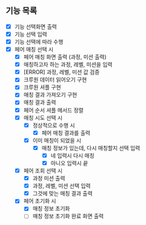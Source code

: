 ## 기능 목록

- [X] 기능 선택화면 출력
- [X] 기능 선택 입력
- [X] 기능 선택에 따라 수행
- [X] 페어 매칭 선택 시
    - [X] 페어 매칭 화면 출력 (과정, 미션 출력)
    - [X] 매칭하고자 하는 과정, 레벨, 미션을 입력
    - [X] [ERROR] 과정, 레벨, 미션 값 검증
    - [X] 크루원 데이터 읽어오기 구현
    - [X] 크루원 셔플 구현
    - [X] 매칭 결과 가져오기 구현
    - [X] 매칭 결과 출력
    - [X] 페어 순서 셔플 메서드 정렬
    - [X] 매칭 시도 선택 시
        - [X] 정상적으로 수행 시
            - [X] 페어 매칭 결과를 출력
        - [X] 이미 매칭이 되었을 시
            - [X] 매칭 정보가 있는데, 다시 매칭할지 선택 입력
                - [X] 네 입력시 다시 매칭
                - [X] 아니오 입력시 끝
    - [X] 페어 조회 선택 시
        - [X] 과정 미션 출력
        - [X] 과정, 레벨, 미션 선택 입력
        - [X] 그것에 맞는 매칭 결과 출력
    - [X] 페어 초기화 시
        - [X] 매칭 정보 초기화
        - [ ] 매칭 정보 초기화 완료 화면 출력